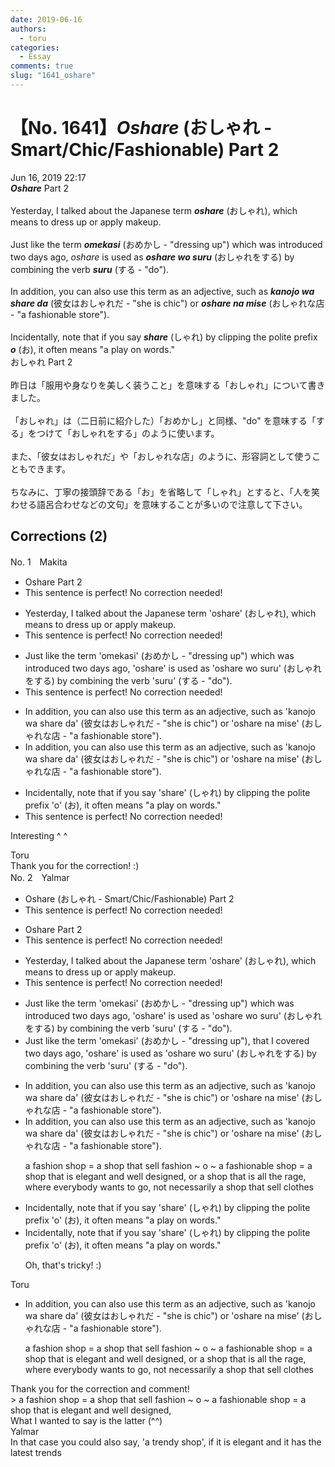 ```yaml
---
date: 2019-06-16
authors:
  - toru
categories:
  - Essay
comments: true
slug: "1641_oshare"
---
```


# 【No. 1641】<strong><em>Oshare</em></strong> (おしゃれ - Smart/Chic/Fashionable) Part 2
<div class="date">Jun 16, 2019 22:17</div>
<div id="post"><div id="body_show_ori">
<strong><em>Oshare</em></strong> Part 2<br/><br/>Yesterday, I talked about the Japanese term <strong><em>oshare</em></strong> (おしゃれ), which means to dress up or apply makeup.<br/><br/>Just like the term <strong><em>omekasi</em></strong> (おめかし - "dressing up") which was introduced two days ago, <em>oshare</em> is used as <strong><em>oshare wo suru</em></strong> (おしゃれをする) by combining the verb <strong><em>suru</em></strong> (する - "do").<br/><br/>In addition, you can also use this term as an adjective, such as <strong><em>kanojo wa share da</em></strong> (彼女はおしゃれだ - "she is chic") or <strong><em>oshare na mise</em></strong> (おしゃれな店 - "a fashionable store").<br/><br/>Incidentally, note that if you say <strong><em>share</em></strong> (しゃれ) by clipping the polite prefix <strong><em>o</em></strong> (お), it often means "a play on words."
</div></div>

<!-- more -->

<div id="post_ja"><div id="body_show_mo">
おしゃれ Part 2<br/><br/>昨日は「服用や身なりを美しく装うこと」を意味する「おしゃれ」について書きました。<br/><br/>「おしゃれ」は（二日前に紹介した）「おめかし」と同様、"do" を意味する「する」をつけて「おしゃれをする」のように使います。<br/><br/>また、「彼女はおしゃれだ」や「おしゃれな店」のように、形容詞として使うこともできます。<br/><br/>ちなみに、丁寧の接頭辞である「お」を省略して「しゃれ」とすると、「人を笑わせる語呂合わせなどの文句」を意味することが多いので注意して下さい。
</div></div>

## Corrections (2)
<div id="block"><div class="first_name"> No. 1　<span class="just_name">Makita</span></div><div id="block2">
<ul class="correction_field">
<li class="incorrect">Oshare Part 2</li>
<li class="corrected perfect">This sentence is perfect! No correction needed!</li>
</ul>
<ul class="correction_field">
<li class="incorrect">Yesterday, I talked about the Japanese term 'oshare' (おしゃれ), which means to dress up or apply makeup.</li>
<li class="corrected perfect">This sentence is perfect! No correction needed!</li>
</ul>
<ul class="correction_field">
<li class="incorrect">Just like the term 'omekasi' (おめかし - "dressing up") which was introduced two days ago, 'oshare' is used as 'oshare wo suru' (おしゃれをする) by combining the verb 'suru' (する - "do").</li>
<li class="corrected perfect">This sentence is perfect! No correction needed!</li>
</ul>
<ul class="correction_field">
<li class="incorrect">In addition, you can also use this term as an adjective, such as 'kanojo wa share da' (彼女はおしゃれだ - "she is chic") or 'oshare na mise' (おしゃれな店 - "a fashionable store").</li>
<li class="corrected correct">
In addition, you can also use this term as an adjective, such as 'kanojo wa share da' (彼女はおしゃれだ - "she is chic") or 'oshare na mise' (おしゃれな店 - "a fashion<span class="sline"><span class="f_red">able</span></span> store").
</li>
</ul>
<ul class="correction_field">
<li class="incorrect">Incidentally, note that if you say 'share' (しゃれ) by clipping the polite prefix 'o' (お), it often means "a play on words."</li>
<li class="corrected perfect">This sentence is perfect! No correction needed!</li>
</ul>
<p class="comment_small">
 Interesting ^ ^
</p>

</div><div class="name"><span class="just_name">Toru</span><br>
Thank you for the correction! :)
</div>
</div>
<div id="block"><div class="first_name"> No. 2　<span class="just_name">Yalmar</span></div><div id="block2">
<ul class="correction_field">
<li class="incorrect">Oshare (おしゃれ - Smart/Chic/Fashionable) Part 2</li>
<li class="corrected perfect">This sentence is perfect! No correction needed!</li>
</ul>
<ul class="correction_field">
<li class="incorrect">Oshare Part 2</li>
<li class="corrected perfect">This sentence is perfect! No correction needed!</li>
</ul>
<ul class="correction_field">
<li class="incorrect">Yesterday, I talked about the Japanese term 'oshare' (おしゃれ), which means to dress up or apply makeup.</li>
<li class="corrected perfect">This sentence is perfect! No correction needed!</li>
</ul>
<ul class="correction_field">
<li class="incorrect">Just like the term 'omekasi' (おめかし - "dressing up") which was introduced two days ago, 'oshare' is used as 'oshare wo suru' (おしゃれをする) by combining the verb 'suru' (する - "do").</li>
<li class="corrected correct">
Just like the term 'omekasi' (おめかし - "dressing up")<span class="f_red">,</span> <span class="f_red">that I covered</span> two days ago, 'oshare' is used as 'oshare wo suru' (おしゃれをする) by combining the verb 'suru' (する - "do").
</li>
</ul>
<ul class="correction_field">
<li class="incorrect">In addition, you can also use this term as an adjective, such as 'kanojo wa share da' (彼女はおしゃれだ - "she is chic") or 'oshare na mise' (おしゃれな店 - "a fashionable store").</li>
<li class="corrected correct">
In addition, you can also use this term as an adjective, such as 'kanojo wa share da' (彼女はおしゃれだ - "she is chic") or 'oshare na mise' (おしゃれな店 - "a fashionable store").
<p class="correction_comment">a fashion shop = a shop that sell fashion ~ o ~ a fashionable shop = a shop that is elegant and well designed, or a shop that is all the rage, where everybody wants to go, not necessarily a shop that sell clothes</p>
</li>
</ul>
<ul class="correction_field">
<li class="incorrect">Incidentally, note that if you say 'share' (しゃれ) by clipping the polite prefix 'o' (お), it often means "a play on words."</li>
<li class="corrected correct">
Incidentally, note that if you say 'share' (しゃれ) by clipping the polite prefix 'o' (お), it often means "a play on words."
<p class="correction_comment">Oh, that's tricky! :)</p>
</li>
</ul>
</div><div class="name"><span class="just_name">Toru</span><br><div class="quote_field"><ul class="correction_field">
<li class="corrected correct">
In addition, you can also use this term as an adjective, such as 'kanojo wa share da' (彼女はおしゃれだ - "she is chic") or 'oshare na mise' (おしゃれな店 - "a fashionable store").
<p class="correction_comment">
a fashion shop = a shop that sell fashion ~ o ~ a fashionable shop = a shop that is elegant and well designed, or a shop that is all the rage, where everybody wants to go, not necessarily a shop that sell clothes
</p>
</li>
</ul></div>
Thank you for the correction and comment!<br/>&gt; a fashion shop = a shop that sell fashion ~ o ~ a fashionable shop = a shop that is elegant and well designed, <br/>What I wanted to say is the latter (^^)
</div>
<div class="name"><span class="just_name">Yalmar</span><br>
In that case you could also say, 'a trendy shop', if it is elegant and it has the latest trends
</div>
</div>
